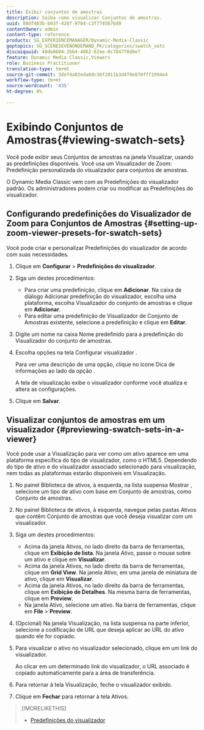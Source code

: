 ```yaml
---
title: Exibir conjuntos de amostras
description: Saiba como visualizar Conjuntos de amostras.
uuid: 80df403b-b03f-428f-9784-c3f774567bd0
contentOwner: admin
content-type: reference
products: SG_EXPERIENCEMANAGER/Dynamic-Media-Classic
geptopics: SG_SCENESEVENONDEMAND_PK/categories/swatch_sets
discoiquuid: 48de8604-2bb4-4862-82ee-0c7847f0d0e7
feature: Dynamic Media Classic,Viewers
role: Business Practitioner
translation-type: tm+mt
source-git-commit: 3def4a02eda8dc36f2811b3d4f0e870fff1994e4
workflow-type: tm+mt
source-wordcount: '435'
ht-degree: 0%

---
```



# Exibindo Conjuntos de Amostras{#viewing-swatch-sets}

Você pode exibir seus Conjuntos de amostras na janela Visualizar, usando as predefinições disponíveis. Você usa um Visualizador de Zoom: Predefinição personalizada do visualizador para conjuntos de amostras.

O Dynamic Media Classic vem com as Predefinições do visualizador padrão. Os administradores podem criar ou modificar as Predefinições do visualizador.

## Configurando predefinições do Visualizador de Zoom para Conjuntos de Amostras {#setting-up-zoom-viewer-presets-for-swatch-sets}

Você pode criar e personalizar Predefinições do visualizador de acordo com suas necessidades.

1. Clique em **Configurar** > **Predefinições do visualizador**.
1. Siga um destes procedimentos:

   * Para criar uma predefinição, clique em **Adicionar**. Na caixa de diálogo Adicionar predefinição do visualizador, escolha uma plataforma, escolha Visualizador do conjunto de amostras e clique em **Adicionar**.
   * Para editar uma predefinição de Visualizador de Conjunto de Amostras existente, selecione a predefinição e clique em **Editar**.

1. Digite um nome na caixa Nome predefinido para a predefinição do Visualizador do conjunto de amostras.
1. Escolha opções na tela Configurar visualizador .

   Para ver uma descrição de uma opção, clique no ícone Dica de informações ao lado da opção .

   A tela de visualização exibe o visualizador conforme você atualiza e altera as configurações.

1. Clique em **Salvar**.

## Visualizar conjuntos de amostras em um visualizador {#previewing-swatch-sets-in-a-viewer}

Você pode usar a Visualização para ver como um ativo aparece em uma plataforma específica do tipo de visualizador, como o HTML5. Dependendo do tipo de ativo e do visualizador associado selecionado para visualização, nem todas as plataformas estarão disponíveis em Visualização.

1. No painel Biblioteca de ativos, à esquerda, na lista suspensa Mostrar , selecione um tipo de ativo com base em Conjunto de amostras, como Conjunto de amostras.
1. No painel Biblioteca de ativos, à esquerda, navegue pelas pastas Ativos que contêm Conjunto de amostras que você deseja visualizar com um visualizador.
1. Siga um destes procedimentos:

   * Acima da janela Ativos, no lado direito da barra de ferramentas, clique em **Exibição de lista**. Na janela Ativo, passe o mouse sobre um ativo e clique em **Visualizar**.
   * Acima da janela Ativos, no lado direito da barra de ferramentas, clique em **Grid View**. Na janela Ativo, em uma janela de miniatura de ativo, clique em **Visualizar**.
   * Acima da janela Ativos, no lado direito da barra de ferramentas, clique em **Exibição de Detalhes**. Na mesma barra de ferramentas, clique em **Preview**.
   * Na janela Ativo, selecione um ativo. Na barra de ferramentas, clique em **File** > **Preview**.

1. (Opcional) Na janela Visualização, na lista suspensa na parte inferior, selecione a codificação de URL que deseja aplicar ao URL do ativo quando ele for copiado.
1. Para visualizar o ativo no visualizador selecionado, clique em um link do visualizador.

   Ao clicar em um determinado link do visualizador, o URL associado é copiado automaticamente para a área de transferência.

1. Para retornar à tela Visualização, feche o visualizador exibido.
1. Clique em **Fechar** para retornar à tela Ativos.

>[!MORELIKETHIS]
>
>* [Predefinições do visualizador](application-setup.md#viewer_presets)

